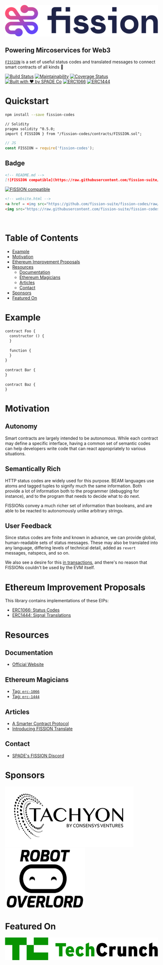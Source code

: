 ![](./static/FISSION-logomark.svg)

## Powering Mircoservices for Web3

[`FISSION`](https://fission.codes) is a set of useful status codes and translated messages to connect smart contracts of all kinds 🔌

[![Build Status](https://travis-ci.org/fission-suite/fission-codes.svg?branch=master)](https://travis-ci.org/fission-suite/fission-codes)
[![Maintainability](https://api.codeclimate.com/v1/badges/a1ef619028bc0786c327/maintainability)](https://codeclimate.com/github/expede/ethereum-status-codes/maintainability)
[![Coverage Status](https://coveralls.io/repos/github/fission-suite/fission-codes/badge.svg)](https://coveralls.io/github/fission-suite/fission-codes)
[![Built with ❤ by SPADE Co](https://img.shields.io/badge/built%20with%20%F0%9F%92%96%20by-SPADE%20Co-purple.svg)](https://spade.builders)
[![ERC1066](https://img.shields.io/badge/ERC-1066-42A.svg)](https://eips.ethereum.org/EIPS/eip-1066)
[![ERC1444](https://img.shields.io/badge/ERC-1444-414.svg)](https://github.com/ethereum/EIPs/blob/56f86922bbd3777174cdbf2e0d01d38c6306b9c0/EIPS/eip-1444.md)

# Quickstart

```bash
npm install --save fission-codes
```

```solidity
// Solidity
pragma solidity ^0.5.0;
import { FISSION } from "/fission-codes/contracts/FISSION.sol";
```

```js
// JS
const FISSION = require('fission-codes');
```

## Badge

```md
<!-- README.md -->
[![FISSION compatible](https://raw.githubusercontent.com/fission-suite/fission-codes/master/static/FISSION-badge.svg)](https://fission.codes)
```

[![FISSION compatible](https://raw.githubusercontent.com/fission-suite/fission-codes/master/static/FISSION-badge.svg)](https://fission.codes)

```html
<!-- website.html -->
<a href = <img src="https://github.com/fission-suite/fission-codes/raw/master/static/FISSION-badge.svg?sanitize=true" alt="" style="max-width:100%;">
<img src="https://raw.githubusercontent.com/fission-suite/fission-codes/master/static/FISSION-badge.svg" alt="" style="max-width:100%;">
```

<a href=""><img src="https://github.com/fission-suite/fission-codes/raw/b9e44e6f7556e00c64d7fc500adc26c4fffafcdf/static/FISSION-logomark.svg?sanitize=true" alt="" style="max-width:100%;"></a>
<img src="https://raw.githubusercontent.com/fission-suite/fission-codes/master/static/FISSION-badge.svg" alt="" style="max-width:100%;">

# Table of Contents

* [Example](#example)
* [Motivation](#motivation)
* [Ethereum Improvement Proposals](#ethereum-improvement-proposals)
* [Resources](#resources)
    * [Documentation](#documentation)
    * [Ethereum Magicians](#ethereum-magicians)
    * [Articles](#articles)
    * [Contact](#contact)
* [Sponsors](#sponsors)
* [Featured On](#featured-on)

# Example

```solidity
contract Foo {
  constructor () {
  }

  function {
  }
}

contract Bar {
}

contract Baz {
}
```

# Motivation

## Autonomy

Smart contracts are largely intended to be autonomous. While each contract may define a specific interface, having a common set of semantic codes can help developers write code that can react appropriately to various situations.

## Semantically Rich

HTTP status codes are widely used for this purpose. BEAM languages use atoms and tagged tuples to signify much the same information. Both provide a lot of information both to the programmer (debugging for instance), and to the program that needs to decide what to do next.

FISSIONs convey a much richer set of information than booleans, and are able to be reacted to autonomously unlike arbitrary strings.

## User Feedback

Since status codes are finite and known in advance, we can provide global, human-readable sets of status messages. These may also be translated into any language, differing levels of technical detail, added as `revert` messages, natspecs, and so on.

We also see a desire for this [in transactions](http://eips.ethereum.org/EIPS/eip-658), and there's no reason that FISSIONs couldn't be used by the EVM itself.

# Ethereum Improvement Proposals

This library contains implementations of these EIPs:

* [ERC1066: Status Codes](https://eips.ethereum.org/EIPS/eip-1066)
* [ERC1444: Signal Translations](https://github.com/ethereum/EIPs/pull/1444)

# Resources

## Documentation

* [Official Website](https://fission.codes)

## Ethereum Magicians

* [Tag: `erc-1066`](https://ethereum-magicians.org/tags/erc-1066)
* [Tag: `erc-1444`](https://ethereum-magicians.org/tags/erc-1444)

## Articles

* [A Smarter Contract Protocol](https://spade.builders/esc/)
* [Introducing FISSION Translate](https://medium.com/spadebuilders/introducing-fission-translate-a-global-translation-layer-for-smart-contract-communication-bacd61110e82)

## Contact

* [SPADE's FISSION Discord](https://discord.gg/hQfgyz2)

# Sponsors

[<img src="./static/sponsors/Tachyon.png" height="200" />](https://tachyoncv.vc/)
[<img src="./static/sponsors/Robot-Overlord.png" height="200" />](http://robotoverlord.io)

# Featured On

[<img src="./static/sponsors/Tech-Crunch-Logo-@2x.png" height="75" />](https://techcrunch.com/2018/09/07/consensys-details-the-first-cohort-of-companies-to-enter-its-new-accelerator-tachyon/)

